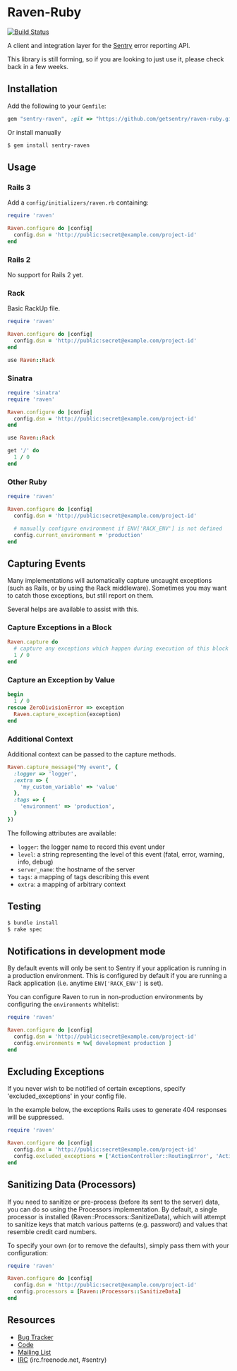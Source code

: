 # Raven-Ruby

[![Build Status](https://secure.travis-ci.org/getsentry/raven-ruby.png?branch=master)](http://travis-ci.org/getsentry/raven-ruby)

A client and integration layer for the [Sentry](https://github.com/getsentry/sentry) error reporting API.

This library is still forming, so if you are looking to just use it, please check back in a few weeks.

## Installation

Add the following to your `Gemfile`:

```ruby
gem "sentry-raven", :git => "https://github.com/getsentry/raven-ruby.git"
```

Or install manually
```bash
$ gem install sentry-raven
```

## Usage

### Rails 3

Add a `config/initializers/raven.rb` containing:

```ruby
require 'raven'

Raven.configure do |config|
  config.dsn = 'http://public:secret@example.com/project-id'
end
```

### Rails 2

No support for Rails 2 yet.

### Rack

Basic RackUp file.

```ruby
require 'raven'

Raven.configure do |config|
  config.dsn = 'http://public:secret@example.com/project-id'
end

use Raven::Rack
```

### Sinatra

```ruby
require 'sinatra'
require 'raven'

Raven.configure do |config|
  config.dsn = 'http://public:secret@example.com/project-id'
end

use Raven::Rack

get '/' do
  1 / 0
end
```

### Other Ruby

```ruby
require 'raven'

Raven.configure do |config|
  config.dsn = 'http://public:secret@example.com/project-id'

  # manually configure environment if ENV['RACK_ENV'] is not defined
  config.current_environment = 'production'
end
```

## Capturing Events

Many implementations will automatically capture uncaught exceptions (such as Rails, or by using
the Rack middleware). Sometimes you may want to catch those exceptions, but still report on them.

Several helps are available to assist with this.

### Capture Exceptions in a Block

```ruby
Raven.capture do
  # capture any exceptions which happen during execution of this block
  1 / 0
end
```

### Capture an Exception by Value

```ruby
begin
  1 / 0
rescue ZeroDivisionError => exception
  Raven.capture_exception(exception)
end
```

### Additional Context

Additional context can be passed to the capture methods.

```ruby
Raven.capture_message("My event", {
  :logger => 'logger',
  :extra => {
    'my_custom_variable' => 'value'
  },
  :tags => {
    'environment' => 'production',
  }
})
```

The following attributes are available:

* `logger`: the logger name to record this event under
* `level`: a string representing the level of this event (fatal, error, warning, info, debug)
* `server_name`: the hostname of the server
* `tags`: a mapping of tags describing this event
* `extra`: a mapping of arbitrary context

## Testing

```bash
$ bundle install
$ rake spec
```

## Notifications in development mode

By default events will only be sent to Sentry if your application is running in a production environment. This is configured by default if you are running a Rack application (i.e. anytime `ENV['RACK_ENV']` is set).

You can configure Raven to run in non-production environments by configuring the `environments` whitelist:

```ruby
require 'raven'

Raven.configure do |config|
  config.dsn = 'http://public:secret@example.com/project-id'
  config.environments = %w[ development production ]
end
```

## Excluding Exceptions

If you never wish to be notified of certain exceptions, specify 'excluded_exceptions' in your config file.

In the example below, the exceptions Rails uses to generate 404 responses will be suppressed.

```ruby
require 'raven'

Raven.configure do |config|
  config.dsn = 'http://public:secret@example.com/project-id'
  config.excluded_exceptions = ['ActionController::RoutingError', 'ActiveRecord::RecordNotFound']
end
```

## Sanitizing Data (Processors)

If you need to sanitize or pre-process (before its sent to the server) data, you can do so using the Processors
implementation. By default, a single processor is installed (Raven::Processors::SanitizeData), which will attempt to
sanitize keys that match various patterns (e.g. password) and values that resemble credit card numbers.

To specify your own (or to remove the defaults), simply pass them with your configuration:

```ruby
require 'raven'

Raven.configure do |config|
  config.dsn = 'http://public:secret@example.com/project-id'
  config.processors = [Raven::Processors::SanitizeData]
end
```

Resources
---------

* [Bug Tracker](http://github.com/getsentry/raven-ruby/issues>)
* [Code](http://github.com/getsentry/raven-ruby>)
* [Mailing List](https://groups.google.com/group/getsentry>)
* [IRC](irc://irc.freenode.net/sentry>)  (irc.freenode.net, #sentry)
